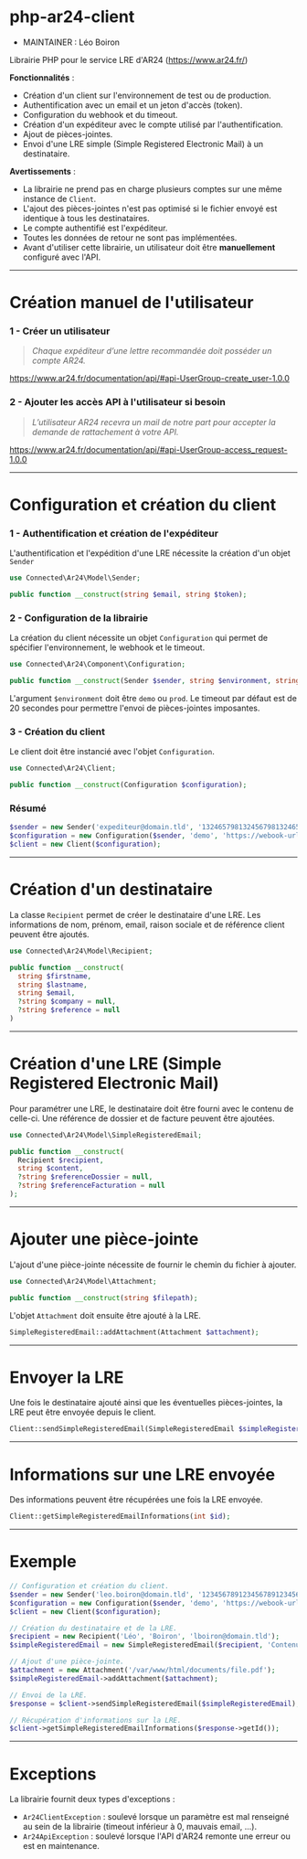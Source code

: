 # php-ar24-client
- MAINTAINER : Léo Boiron

Librairie PHP pour le service LRE d'AR24 (https://www.ar24.fr/)

**Fonctionnalités** :
- Création d'un client sur l'environnement de test ou de production.
- Authentification avec un email et un jeton d'accès (token).
- Configuration du webhook et du timeout.
- Création d'un expéditeur avec le compte utilisé par l'authentification.
- Ajout de pièces-jointes.
- Envoi d'une LRE simple (Simple Registered Electronic Mail) à un destinataire.

**Avertissements** :
- La librairie ne prend pas en charge plusieurs comptes sur une même instance de `Client`.
- L'ajout des pièces-jointes n'est pas optimisé si le fichier envoyé est identique à tous les destinataires.
- Le compte authentifié est l'expéditeur.
- Toutes les données de retour ne sont pas implémentées.
- Avant d'utiliser cette librairie, un utilisateur doit être **manuellement** configuré avec l'API.

______________
# Création manuel de l'utilisateur

### 1 - Créer un utilisateur
> *Chaque expéditeur d’une lettre recommandée doit posséder un compte AR24.*

https://www.ar24.fr/documentation/api/#api-UserGroup-create_user-1.0.0

### 2 - Ajouter les accès API à l'utilisateur si besoin
> *L’utilisateur AR24 recevra un mail de notre part pour accepter la demande de rattachement à votre API.*

https://www.ar24.fr/documentation/api/#api-UserGroup-access_request-1.0.0

______________
# Configuration et création du client
### 1 - Authentification et création de l'expéditeur
L'authentification et l'expédition d'une LRE nécessite la création d'un objet `Sender`
```php
use Connected\Ar24\Model\Sender;

public function __construct(string $email, string $token);
```
### 2 - Configuration de la librairie
La création du client nécessite un objet `Configuration` qui permet de spécifier l'environnement, le webhook et le timeout.
```php
use Connected\Ar24\Component\Configuration;

public function __construct(Sender $sender, string $environment, string $webhook, float $timeout = self::TIMEOUT);
```
L'argument `$environment` doit être `demo` ou `prod`.
Le timeout par défaut est de 20 secondes pour permettre l'envoi de pièces-jointes imposantes.

### 3 - Création du client
Le client doit être instancié avec l'objet `Configuration`.
```php
use Connected\Ar24\Client;

public function __construct(Configuration $configuration);
```

### Résumé
```php
$sender = new Sender('expediteur@domain.tld', '132465798132456798132465789');
$configuration = new Configuration($sender, 'demo', 'https://webook-url.tld/api');
$client = new Client($configuration);
```

______________
# Création d'un destinataire
La classe `Recipient` permet de créer le destinataire d'une LRE. Les informations de nom, prénom, email, raison sociale et de référence client peuvent être ajoutés.
```php
use Connected\Ar24\Model\Recipient;

public function __construct(
  string $firstname,
  string $lastname,
  string $email,
  ?string $company = null,
  ?string $reference = null
) 
```

______________
# Création d'une LRE (Simple Registered Electronic Mail)
Pour paramétrer une LRE, le destinataire doit être fourni avec le contenu de celle-ci. Une référence de dossier et de facture peuvent être ajoutées.
```php
use Connected\Ar24\Model\SimpleRegisteredEmail;

public function __construct(
  Recipient $recipient, 
  string $content, 
  ?string $referenceDossier = null, 
  ?string $referenceFacturation = null
);
```

______________
# Ajouter une pièce-jointe
L'ajout d'une pièce-jointe nécessite de fournir le chemin du fichier à ajouter.
```php
use Connected\Ar24\Model\Attachment;

public function __construct(string $filepath);
```
L'objet `Attachment` doit ensuite être ajouté à la LRE.
```php
SimpleRegisteredEmail::addAttachment(Attachment $attachment);
```

______________
# Envoyer la LRE

Une fois le destinataire ajouté ainsi que les éventuelles pièces-jointes, la LRE peut être envoyée depuis le client.
```php
Client::sendSimpleRegisteredEmail(SimpleRegisteredEmail $simpleRegisteredEmail);
```

______________
# Informations sur une LRE envoyée
Des informations peuvent être récupérées une fois la LRE envoyée.
```php
Client::getSimpleRegisteredEmailInformations(int $id);
```

______________
# Exemple
```php
// Configuration et création du client.
$sender = new Sender('leo.boiron@domain.tld', '123456789123456789123456789');
$configuration = new Configuration($sender, 'demo', 'https://webook-url.tld/api');
$client = new Client($configuration);

// Création du destinataire et de la LRE.
$recipient = new Recipient('Léo', 'Boiron', 'lboiron@domain.tld');
$simpleRegisteredEmail = new SimpleRegisteredEmail($recipient, 'Contenu LRE');

// Ajout d'une pièce-jointe.
$attachment = new Attachment('/var/www/html/documents/file.pdf');
$simpleRegisteredEmail->addAttachment($attachment);

// Envoi de la LRE.
$response = $client->sendSimpleRegisteredEmail($simpleRegisteredEmail);

// Récupération d'informations sur la LRE.
$client->getSimpleRegisteredEmailInformations($response->getId());
```

______________
# Exceptions
La librairie fournit deux types d'exceptions :
- `Ar24ClientException` : soulevé lorsque un paramètre est mal renseigné au sein de la librairie (timeout inférieur à 0, mauvais email, ...).
- `Ar24ApiException` : soulevé lorsque l'API d'AR24 remonte une erreur ou est en maintenance.
